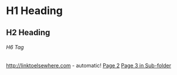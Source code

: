 # H1 Heading
## H2 Heading
###### H6 Tag


http://linktoelsewhere.com - automatic!
[Page 2](page_2.md)
[Page 3 in Sub-folder](folder/page_3.md)
